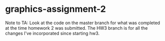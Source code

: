 # graphics-assignment-2

Note to TA: Look at the code on the master branch for what was completed at the time homework 2 was submitted. The HW3 branch is for all the changes I've incorporated since starting hw3.
